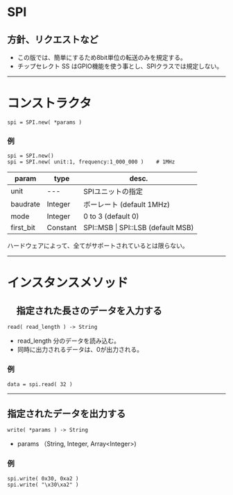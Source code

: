 # SPI

## 方針、リクエストなど

* この版では、簡単にするため8bit単位の転送のみを規定する。
* チップセレクト SS はGPIO機能を使う事とし、SPIクラスでは規定しない。

--------------------------------------------------------------------------------
# コンストラクタ
```
spi = SPI.new( *params )
```

### 例
```
spi = SPI.new()
spi = SPI.new( unit:1, frequency:1_000_000 )    # 1MHz
```

| param | type | desc. |
|-|-|-|
| unit | --- | SPIユニットの指定 |
| baudrate | Integer | ボーレート (default 1MHz) |
| mode | Integer | 0 to 3 (default 0) |
| first_bit | Constant | SPI::MSB \| SPI::LSB (default MSB) |

ハードウェアによって、全てがサポートされているとは限らない。

--------------------------------------------------------------------------------
# インスタンスメソッド
## 　指定された長さのデータを入力する
```
read( read_length ) -> String
```

* read_length 分のデータを読み込む。
* 同時に出力されるデータは、0が出力される。

### 例
```
data = spi.read( 32 )
```

----------------------------------------
## 指定されたデータを出力する
```
write( *params ) -> String
```

* params （String, Integer, Array\<Integer\>) 


### 例
```
spi.write( 0x30, 0xa2 )
spi.write( "\x30\xa2" )
```
